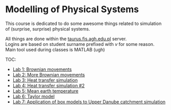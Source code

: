 # Modelling of Physical Systems

This course is dedicated to do some awesome things related to simulation of (surprise, surprise) physical systems.  
  
All things are done within the [taurus.fis.agh.edu.pl](ssh://taurus.fis.agh.edu.pl) server.  
Logins are based on student surname prefixed with _v_ for some reason.  
Main tool used during classes is MATLAB (ugh)

TOC:
  - [Lab 1: Brownian movements](lab1/README.md)
  - [Lab 2: More Brownian movements](lab2/README.md)
  - [Lab 3: Heat transfer simulation](lab3/README.md)
  - [Lab 4: Heat transfer simulation #2](lab4/README.md)
  - [Lab 5: Mean earth temperature](lab5/README.md)
  - [Lab 6: Taylor model](lab6/README.md)
  - [Lab 7: Application of box models to Upper Danube catchment simulation](lab7/README.md)
